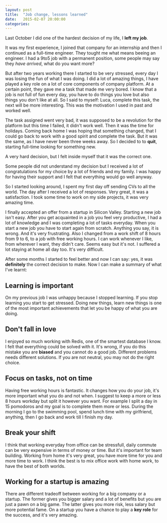 ```yaml
---
layout: post
title:  "Job change, lessons learned"
date:   2015-02-07 20:00:00
categories:
---
```

Last October I did one of the hardest decision of my life, I __left my job__.

It was my first experience, I joined that company for an internship and then I continued as a full-time engineer. They tought me what means beeing an engineer. I had a 9to5 job with a permanent position, some people may say they _have arrived_, what do you want more?

But after two years working there I started to be very stressed, every day I was losing the fun of what I was doing. I did a lot of amazing things, I have played a key role on a lot of core components of company platform. At a certain point, they gave me a task that made me very bored. I know that a job is not full of fun every day, you have to do things you love but also things you don't like at all. So I said to myself: Luca, complete this task, the next will be more interesting. This was the motivation I used in past and worked well.

The task assigned went very bad, it was supposed to be a revolution for the platform but this time I failed, it didn't work well. Then it was the time for holidays. Coming back home I was hoping that something changed, that I could go back to work with a good spirit and complete the task. But it was the same, as I have never been three weeks away. So I decided to  to __quit__, starting full-time looking for something new.

A very hard decision, but I felt inside myself that it was the correct one.

Some people did not understand my decision but I received a lot of congratulations for my choice by a lot of friends and my family. I was happy for having their support and I felt that everything would go well anyway.

So I started looking around, I spent my first day off sending CVs to all the world. The day after I received a lot of responses. Very great, it was a satisfaction. I took some time to work on my side projects, it was very amazing time.

I finally accepted an offer from a startup in Silicon Valley. Starting a new job isn't easy. After you get acquainted in a job you feel very productive, I had a lot of knowledge and I was completing a lot of tasks everyday. When you start a new job you have to start again from scratch. Anything you say, it is wrong. And it's very frustrating. Also I changed from a work shift of 8 hours from 9 to 6, to a job with free working hours. I can work whenever I like, from wherever I want, they didn't care. Seems easy but it's not. I suffered a lot staying at home all day too. It's very difficult.

After some months I started to feel better and now I can say: yes, it was __definitely__ the correct decision to make. Now I can make a summary of what I've learnt:

## Learning is important

On my previous job I was unhappy because I stopped learning. If you stop learning you start to get stressed. Doing new things, learn new things is one of the most important achievements that let you be happy of what you are doing. 

## Don't fall in love

I enjoyed so much working with Redis, one of the smartest database I know. I felt that everything could be solved with it.
It's wrong, if you do this mistake you are __biased__ and you cannot do a good job. Different problems needs different solutions. If you are not neutral, you may not do the right choice.

## Focus on tasks, not on time

Having free working hours is fantastic. It changes how you do your job, it's more important what you do and not when. I suggest to keep a more or less 8 hours workday but split it however you want. For example I split a day in 15 pomodoros and my goal is to complete them more or less. During the morning I go to the swimming pool, spend lunch time with my girlfriend, anything, then I go back and work till I finish my day.

## Break your shift

I think that working everyday from office can be stressfull, daily commute can be very expensive in terms of money or time. But it's important for team building. Working from home it's very great, you have more time for you and more time to work. I think the best is to mix office work with home work, to have the best of both worlds.

## Working for a startup is amazing

There are different tradeoff between working for a big company or a startup. The former gives you bigger salary and a lot of benefits but you are just a pawn on a big game. The latter gives you more risk, less salary but more potential fame. On a startup you have a chance to play a __key role__ for the success, and it's very amazing.
